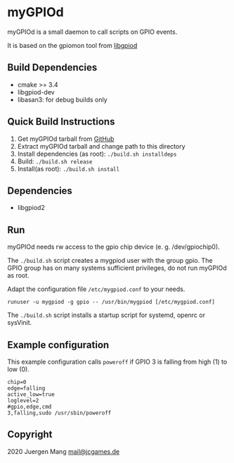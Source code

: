 # myGPIOd

myGPIOd is a small daemon to call scripts on GPIO events. 

It is based on the gpiomon tool from [libgpiod](https://git.kernel.org/pub/scm/libs/libgpiod/libgpiod.git/about/)

## Build Dependencies

- cmake >= 3.4
- libgpiod-dev
- libasan3: for debug builds only

## Quick Build Instructions

1. Get myGPIOd tarball from [GitHub](https://github.com/jcorporation/myGPIOd/releases/latest)
2. Extract myGPIOd tarball and change path to this directory
3. Install dependencies (as root): `./build.sh installdeps`
4. Build: `./build.sh release`
5. Install(as root): `./build.sh install`

## Dependencies

- libgpiod2

## Run

myGPIOd needs rw access to the gpio chip device (e. g. /dev/gpiochip0).

The `./build.sh` script creates a mygpiod user with the group gpio. The GPIO group has on many systems sufficient privileges, do not run myGPIOd as root.

Adapt the configuration file `/etc/mygpiod.conf` to your needs.

```
runuser -u mygpiod -g gpio -- /usr/bin/mygpiod [/etc/mygpiod.conf]
```

The `./build.sh` script installs a startup script for systemd, openrc or sysVinit.

## Example configuration

This example configuration calls `poweroff` if GPIO 3 is falling from high (1) to low (0).

```
chip=0
edge=falling
active_low=true
loglevel=2
#gpio,edge,cmd
3,falling,sudo /usr/sbin/poweroff 
```

## Copyright

2020 Juergen Mang <mail@jcgames.de>
